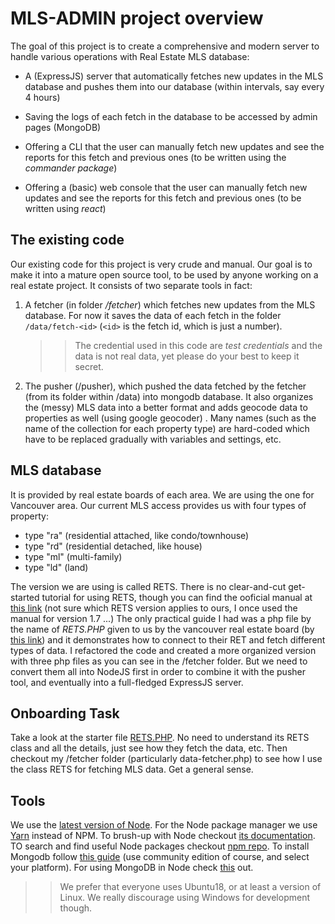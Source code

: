 MLS-ADMIN project overview
=================================

The goal of this project is to create a comprehensive and modern server to handle various operations with Real Estate MLS database:

- A (ExpressJS) server that automatically fetches new updates in the MLS database and pushes them into our database (within intervals, say every 4 hours)


- Saving the logs of each fetch in the database to be accessed by admin pages (MongoDB)


- Offering a CLI that the user can manually fetch new updates and see the reports for this fetch and previous ones (to be written using the *commander package*)


- Offering a (basic) web console that the user can manually fetch new updates and see the reports for this fetch and previous ones (to be written using *react*)


The existing code
--------------------
Our existing code for this project is very crude and manual. Our goal is to make it into a mature open source tool, to be used by anyone working on a real estate project. It consists of two separate tools in fact:

1. A fetcher (in folder */fetcher*) which fetches new updates from the MLS database. For now it saves the data of each fetch in the folder `/data/fetch-<id>` (`<id>` is the fetch id, which is just a number).
   >>The credential used in this code are *test credentials* and the data is not real data, yet please do your best to keep it secret.


2. The pusher (/pusher), which pushed the data fetched by the fetcher (from its folder within /data) into mongodb database. It also organizes the (messy) MLS data into a better format and adds geocode data to properties as well (using google geocoder) . Many names (such as the name of the collection for each property type) are hard-coded which have to be replaced gradually with variables and settings, etc.


MLS database
-----------------
It is provided by real estate boards of each area. We are using the one for Vancouver area. Our current MLS access provides us with four types of property:

- type "ra" (residential attached, like condo/townhouse)
- type "rd" (residential detached, like house)
- type "ml" (multi-family)
- type "ld" (land)


The version we are using is called RETS. There is no clear-and-cut get-started tutorial for using RETS, though you can find the ooficial manual at [this link](https://www.reso.org/rets-specifications/) (not sure which RETS version applies to ours, I once used the manual for version 1.7 ...) The only practical guide I had was a php file by the name of *RETS.PHP* given to us by the vancouver real estate board (by [this link](http://members.rebgv.org/rets/)) and it demonstrates how to connect to their RET and fetch different types of data. I refactored the code and created a more organized version with three php files as you can see in the /fetcher folder. But we need to convert them all into NodeJS first in order to combine it with the pusher tool, and eventually into a full-fledged ExpressJS server.


Onboarding Task
---------------------
Take a look at the starter file [RETS.PHP](http://members.rebgv.org/rets/RETS.txt). No need to understand its RETS class and all the details, just see how they fetch the data, etc. Then checkout my /fetcher folder (particularly data-fetcher.php) to see how I use the class RETS for fetching MLS data. Get a general sense.


Tools
------------------------
We use the [latest version of Node](https://nodejs.org/en/). For the Node package manager we use [Yarn](https://classic.yarnpkg.com/en/docs/cli/) instead of NPM. To brush-up with Node checkout [its documentation](https://nodejs.org/api/documentation.html). TO search and find useful Node packages checkout [npm repo](https://www.npmjs.com/). To install Mongodb follow [this guide](https://docs.mongodb.com/manual/installation/) (use community edition of course, and select your platform). For using MongoDB in Node check [this](http://mongodb.github.io/node-mongodb-native/3.6/api/index.html) out.

>>We prefer that everyone uses Ubuntu18, or at least a version of Linux. We really discourage using Windows for development though.

